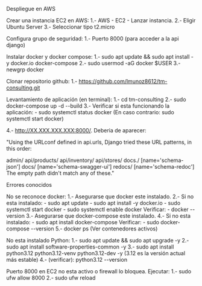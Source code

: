 Despliegue en AWS

Crear una instancia EC2 en AWS:
1.- AWS - EC2 - Lanzar instancia.
2.- Eligir Ubuntu Server
3.- Seleccionar tipo t2.micro

Configura grupo de seguridad:
1.- Puerto 8000 (para acceder a la api django)

Instalar docker y docker compose:
1.- sudo apt update && sudo apt install -y docker.io docker-compose
2.- sudo usermod -aG docker $USER
3.- newgrp docker

Clonar repositorio github:
1.- https://github.com/lmunoz8612/tm-consulting.git

Levantamiento de aplicación (en terminal):
1.- cd tm-consulting
2.- sudo docker-compose up -d --build
3.- Verificar si esta funcionando la aplicación:
    - sudo systemctl status docker (En caso contrario: sudo systemctl start docker)

4.- http://XX.XXX.XXX.XXX:8000/. Deberia de aparecer:

"Using the URLconf defined in api.urls, Django tried these URL patterns, in this order:

  admin/
  api/products/
  api/inventory/
  api/stores/
  docs.<format>/ [name='schema-json']
  docs/ [name='schema-swagger-ui']
  redocs/ [name='schema-redoc']
  The empty path didn't match any of these."

Errores conocidos

No se reconoce docker:
1.- Asegurarse que docker este instalado.
2.- Si no esta instalado:
    - sudo apt update
    - sudo apt install -y docker.io
    - sudo systemctl start docker
    - sudo systemctl enable docker
    Verificar:
    - docker --version
3.- Asegurarse que docker-compose este instalado.
4.- Si no esta instalado:
    - sudo apt install docker-compose
    Verificar:
    - sudo docker-compose --version
5.- docker ps (Ver contenedores activos)

No esta instalado Python:
1.- sudo apt update && sudo apt upgrade -y
2.- sudo apt install software-properties-common -y
3.- sudo apt install python3.12 python3.12-venv python3.12-dev -y (3.12 es la versión actual más estable)
4.- (verificar): python3.12 --version

Puerto 8000 en EC2 no esta activo o firewall lo bloquea. Ejecutar:
1.- sudo ufw allow 8000
2.- sudo ufw reload
